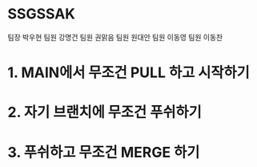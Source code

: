 # SSGSSAK
팀장 박우현 
팀원 강명건
팀원 권맑음
팀원 원대안
팀원 이동영
팀원 이동찬 

# 1. MAIN에서 무조건 PULL 하고 시작하기
# 2. 자기 브랜치에 무조건 푸쉬하기
# 3. 푸쉬하고 무조건 MERGE 하기 

